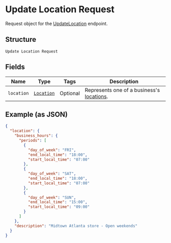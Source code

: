 
# Update Location Request

Request object for the [UpdateLocation](../../doc/api/locations.md#update-location) endpoint.

## Structure

`Update Location Request`

## Fields

| Name | Type | Tags | Description |
|  --- | --- | --- | --- |
| `location` | [`Location`](../../doc/models/location.md) | Optional | Represents one of a business's [locations](../../https://developer.squareup.com/docs/locations-api). |

## Example (as JSON)

```json
{
  "location": {
    "business_hours": {
      "periods": [
        {
          "day_of_week": "FRI",
          "end_local_time": "18:00",
          "start_local_time": "07:00"
        },
        {
          "day_of_week": "SAT",
          "end_local_time": "18:00",
          "start_local_time": "07:00"
        },
        {
          "day_of_week": "SUN",
          "end_local_time": "15:00",
          "start_local_time": "09:00"
        }
      ]
    },
    "description": "Midtown Atlanta store - Open weekends"
  }
}
```

